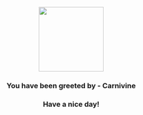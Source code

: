 <p align="center">
            <img src="https://raw.githubusercontent.com/PokeAPI/sprites/master/sprites/pokemon/455.png" width="150" height="150">
          </p>
          <h3 align="center">You have been greeted by - <b>Carnivine</b></h3>
          <h3 align="center">Have a nice day!</h3>
        